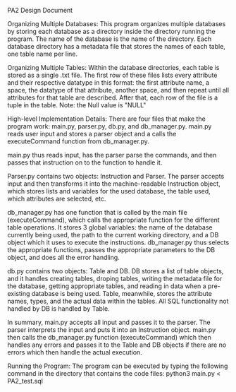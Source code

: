 PA2 Design Document

Organizing Multiple Databases:
This program organizes multiple databases by storing each database as a directory inside the directory running the program. The name of the database is the name of the directory. Each database directory has a metadata file that stores the names of each table, one table name per line.


Organizing Multiple Tables:
Within the database directories, each table is stored as a single .txt file. The first row of these files lists every attribute and their respective datatype in this format: the first attribute name, a space, the datatype of that attribute, another space, and then repeat until all attributes for that table are described. After that, each row of the file is a tuple in the table. Note: the Null value is "NULL"


High-level Implementation Details:
There are four files that make the program work: main.py, parser.py, db.py, and db_manager.py. main.py reads user input and stores a parser object and a calls the executeCommand function from db_manager.py. 

main.py thus reads input, has the parser parse the commands, and then passes that instruction on to the function to handle it. 

Parser.py contains two objects: Instruction and Parser. The parser accepts input and then transforms it into the machine-readable Instruction object, which stores lists and variables for the used database, the table used, which attributes are selected, etc.

db_manager.py has one function that is called by the main file (executeCommand), which calls the appropriate function for the different table operations. It stores 3 global variables: the name of the database currently being used, the path to the current working directory, and a DB object which it uses to execute the instructions. db_manager.py thus selects the appropriate functions, passes the appropriate parameters to the DB object, and does all the error handling.

db.py contains two objects: Table and DB. DB stores a list of table objects, and it handles creating tables, droping tables, writing the metadata file for the database, getting appropriate tables, and reading in data when a pre-existing database is being used. Table, meanwhile, stores the attribute names, types, and the actual data within the tables. All SQL functionality not handled by DB is handled by Table.

In summary, main.py accepts all input and passes it to the parser. The parser interprets the input and puts it into an Instruction object. main.py then calls the db_manager.py function (executeCommand) which then handles any errors and passes it to the Table and DB objects if there are no errors which then handle the actual execution.


Running the Program:
The program can be executed by typing the following command in the directory that contains the code files:
python3 main.py < PA2_test.sql
